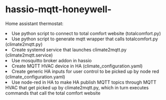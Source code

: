 # hassio-mqtt-honeywell-

Home assistant thermostat:
<li>Use python script to connect to total comfort website (totalcomfort.py)
<li>Use python script to generate mqtt wrapper that calls totalcomfort.py (climate2mqtt.py)
<li>Create systemd service that launches climate2mqtt.py (climate2mqtt.service)
<li>Use mosquitto broker addon in hassio
<li>Create MQTT HVAC device in HA (climate_configuration.yaml)
<li>Create generic HA inputs for user control to be picked up by node red (climate_configuration.yaml)
<li>Use node-red in HA to make HA publish MQTT topics through MQTT HVAC that get picked up by climate2mqtt.py, which in turn executes commands that call the total comfort website


